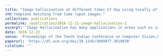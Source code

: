 ```yaml
---
title: "Image hallucination at different times of day using locally affine model and
kNN template matching from time-lapse images."
collection: publications
permalink: /publication/2016-12-21-image-hallucination-1
excerpt: 'Image Hallucination has many applications in areas such as image processing, computational photography and image fusion. In this paper, we present an image Hallucination technique based on the template (patch) matching from the database of time lapse images and learned locally affine model. Template based techniques suffer from blocky artifacts. So, we propose two approaches for imposing consistency criteria across neighbouring patches in the form of regularization. We validate our Color transfer technique by hallucinating a variety of natural images at different times the day. We compare the proposed approach with other state of the art techniques of example image based color transfer and show that the images obtained using our approach look more plausible and natural.'
date: 2016-12-22
venue: 'Proceedings of the Tenth Indian Conference on Computer Vision,Graphics and Image Processing. ACM, 2016.'
paperurl: 'https://dl.acm.org/doi/10.1145/3009977.3010038'
citation: ''
---
```

